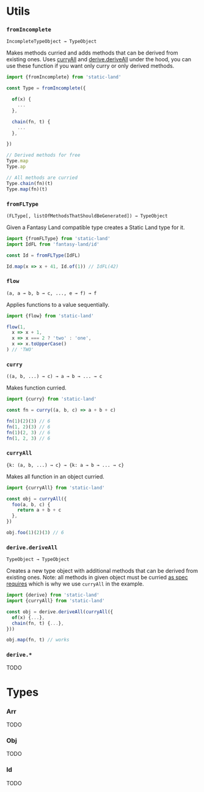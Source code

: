 # Utils

### `fromIncomplete`

`IncompleteTypeObject → TypeObject`

Makes methods curried and adds methods that can be derived from existing ones.
Uses [curryAll](#curryall) and [derive.deriveAll](#derivederiveall) under the hood,
you can use these function if you want only curry or only derived methods.

```js
import {fromIncomplete} from 'static-land'

const Type = fromIncomplete({

  of(x) {
    ...
  },

  chain(fn, t) {
    ...
  },

})

// Derived methods for free
Type.map
Type.ap

// All methods are curried
Type.chain(fn)(t)
Type.map(fn)(t)
```

### `fromFLType`

`(FLType[, listOfMethodsThatShouldBeGenerated]) → TypeObject`

Given a Fantasy Land compatible type creates a Static Land type for it.

```js
import {fromFLType} from 'static-land'
import IdFL from 'fantasy-land/id'

const Id = fromFLType(IdFL)

Id.map(x => x + 41, Id.of(1)) // IdFL(42)
```


### `flow`

`(a, a → b, b → c, ..., e → f) → f`

Applies functions to a value sequentially.

```js
import {flow} from 'static-land'

flow(1,
  x => x + 1,
  x => x === 2 ? 'two' : 'one',
  x => x.toUpperCase()
) // 'TWO'
```


### `curry`

`((a, b, ...) → c) → a → b → ... → c`

Makes function curried.

```js
import {curry} from 'static-land'

const fn = curry((a, b, c) => a + b + c)

fn(1)(2)(3) // 6
fn(1, 2)(3) // 6
fn(1)(2, 3) // 6
fn(1, 2, 3) // 6
```


### `curryAll`

`{k: (a, b, ...) → c} → {k: a → b → ... → c}`

Makes all function in an object curried.

```js
import {curryAll} from 'static-land'

const obj = curryAll({
  foo(a, b, c) {
    return a + b + c
  },
})

obj.foo(1)(2)(3) // 6
```





### `derive.deriveAll`

`TypeObject → TypeObject`

Creates a new type object with additional methods that can be derived from existing ones.
Note: all methods in given object must be curried
[as spec requires](https://github.com/rpominov/static-land/blob/master/docs/spec.md#type)
which is why we use `curryAll` in the example.

```js
import {derive} from 'static-land'
import {curryAll} from 'static-land'

const obj = derive.deriveAll(curryAll({
  of(x) {...},
  chain(fn, t) {...},
}))

obj.map(fn, t) // works
```


### `derive.*`

TODO


# Types

### Arr

TODO

### Obj

TODO

### Id

TODO

